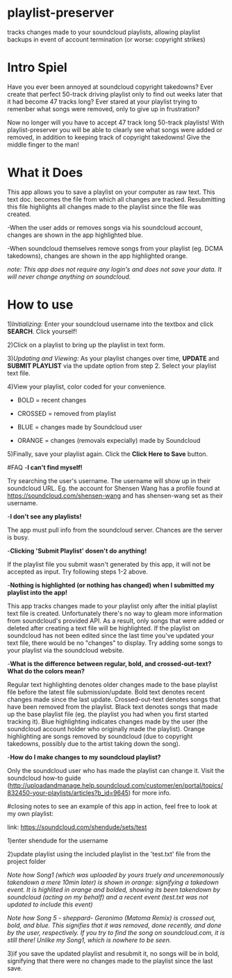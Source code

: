# playlist-preserver
tracks changes made to your soundcloud playlists, allowing playlist backups in event of account termination (or worse: copyright strikes)

# Intro Spiel
Have you ever been annoyed at soundcloud copyright takedowns? Ever create that perfect 50-track driving playlist only to find out weeks later that it had become 47 tracks long? Ever stared at your playlist trying to remenber what songs were removed, only to give up in frustration?

Now no longer will you have to accept 47 track long 50-track playlists! With playlist-preserver you will be able to clearly see what songs were added or removed, in addition to keeping track of copyright takedowns!  Give the middle finger to the man!

# What it Does
This app allows you to save a playlist on your computer as raw text. This text doc. becomes the file from which all changes are tracked. Resubmitting this file highlights all changes made to the playlist since the file was created. 

-When the user adds or removes songs via his soundcloud account, changes are shown in the app highlighted blue.

-When soundcloud themselves remove songs from your playlist (eg. DCMA takedowns), changes are shown in the app highlighted orange. 


*note: This app does not require any login's and does not save your data. It will never change anything on soundcloud.*

# How to use


1)*Initializing:* Enter your soundcloud username into the textbox and click **SEARCH**. Click yourself!

2)Click on a playlist to bring up the playlist in text form.

3)*Updating and Viewing:* As your playlist changes over time, **UPDATE** and **SUBMIT PLAYLIST** via the update option from step 2.
Select your playlist text file.

4)View your playlist,  color coded for your convenience.



  * BOLD = recent changes

  * CROSSED = removed from playlist

  * BLUE = changes made by Soundcloud user

  * ORANGE = changes (removals expecially) made by Soundcloud




5)Finally, save your playlist again. Click the **Click Here to Save** button.

#FAQ
 -**I can't find myself!**

Try searching the user's username. The username will show up in their soundcloud URL. Eg. the account for Shensen Wang has a profile found at https://soundcloud.com/shensen-wang and has shensen-wang set as their username.

 -**I don't see any playlists!**

The app must pull info from the soundcloud server. Chances are the server is busy.

 -**Clicking 'Submit Playlist' dosen't do anything!**

If the playlist file you submit wasn't generated by this app, it will not be accepted as input. Try following steps 1-2 above. 

 -**Nothing is highlighted (or nothing has changed) when I submitted my playlist into the app!**

This app tracks changes made to your playlist only after the initial playlist text file is created. Unfortunately there's no way to gleam more information from soundcloud's provided API. As a result, only songs that were added or deleted after creating a text file will be highlighted. If the playlist on soundcloud has not been edited since the last time you've updated your text file, there would be no "changes" to display. Try adding some songs to your playlist via the soundcloud website. 

 -**What is the difference between regular, bold, and crossed-out-text? What do the colors mean?**

Regular text highlighting denotes older changes made to the base playlist file before the latest file submission/update. Bold text denotes recent changes made since the last update. Crossed-out-text denotes songs that have been removed from the playlist. Black text denotes songs that made up the base playlist file (eg. the playlist you had when you first started tracking it). Blue highlighting indicates changes made by the user (the soundcloud account holder who originally made the playlist). Orange highlighting are songs removed by soundcloud (due to copyright takedowns, possibly due to the artist taking down the song).

-**How do I make changes to my soundcloud playlist?**

Only the soundcloud user who has made the playlist can change it. Visit the soundcloud how-to guide (http://uploadandmanage.help.soundcloud.com/customer/en/portal/topics/832450-your-playlists/articles?b_id=9645) for more info.


#closing notes
to see an example of this app in action, feel free to look at my own playlist:

   link: https://soundcloud.com/shendude/sets/test

1)enter shendude for the username

2)update playlist using the included playlist in the 'test.txt' file from the project folder

*Note how Song1 (which was uploaded by yours truely and unceremonously takendown a mere 10min later) is shown in orange: signifying a takedown event. It is highlited in orange and bolded, showing its been takendown by soundcloud (acting on my behalf) and a recent event (test.txt was not updated to include this event)*

*Note how Song 5 - sheppard- Geronimo (Matoma Remix) is crossed out, bold, and blue. This signifies that it was removed, done recently, and done by the user, respectively. If you try to find the song on soundcloud.com, it is still there! Unlike my Song1, which is nowhere to be seen.*

3)if you save the updated playlist and resubmit it, no songs will be in bold, signifying that there were no changes made to the playlist since the last save.
